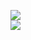 [![](https://img.shields.io/badge/Made%20With-Github%20Spray-lightgrey.svg?style=for-the-badge&logo=github)](https://github.com/Annihil/github-spray#13544)  
[![](https://i.imgur.com/2DrTn0Z.gif)](https://github.com/Annihil/github-spray)
